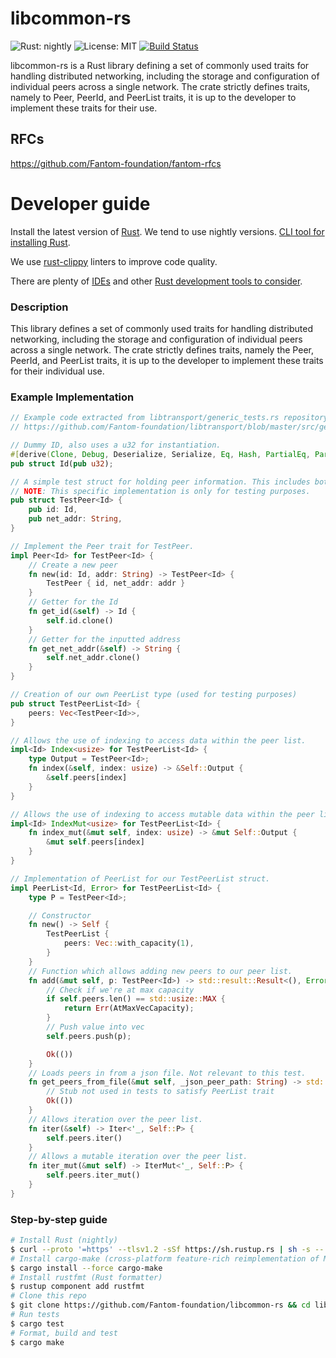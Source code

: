 libcommon-rs
===========
![Rust: nightly](https://img.shields.io/badge/Rust-nightly-blue.svg) ![License: MIT](https://img.shields.io/badge/License-MIT-green.svg) [![Build Status](https://travis-ci.org/Fantom-foundation/evm-rs.svg?branch=master)](https://travis-ci.org/Fantom-foundation/evm-rs)

libcommon-rs is a Rust library defining a set of commonly used traits for handling distributed networking, including the storage and configuration of individual peers across a single network. The crate strictly defines traits, namely to Peer, PeerId, and PeerList traits, it is up to the developer to implement these traits for their use.

## RFCs

https://github.com/Fantom-foundation/fantom-rfcs

# Developer guide

Install the latest version of [Rust](https://www.rust-lang.org). We tend to use nightly versions. [CLI tool for installing Rust](https://rustup.rs).

We use [rust-clippy](https://github.com/rust-lang-nursery/rust-clippy) linters to improve code quality.

There are plenty of [IDEs](https://areweideyet.com) and other [Rust development tools to consider](https://github.com/rust-unofficial/awesome-rust#development-tools).

### Description

This library defines a set of commonly used traits for handling distributed networking, including the
storage and configuration of individual peers across a single network. The crate strictly
defines traits, namely the Peer, PeerId, and PeerList traits, it is up to the developer to implement
these traits for their individual use.

### Example Implementation

```rust
// Example code extracted from libtransport/generic_tests.rs repository:
// https://github.com/Fantom-foundation/libtransport/blob/master/src/generic_test.rs

// Dummy ID, also uses a u32 for instantiation.
#[derive(Clone, Debug, Deserialize, Serialize, Eq, Hash, PartialEq, PartialOrd, Ord)]
pub struct Id(pub u32);

// A simple test struct for holding peer information. This includes both an id and an address.
// NOTE: This specific implementation is only for testing purposes.
pub struct TestPeer<Id> {
    pub id: Id,
    pub net_addr: String,
}

// Implement the Peer trait for TestPeer.
impl Peer<Id> for TestPeer<Id> {
    // Create a new peer
    fn new(id: Id, addr: String) -> TestPeer<Id> {
        TestPeer { id, net_addr: addr }
    }
    // Getter for the Id
    fn get_id(&self) -> Id {
        self.id.clone()
    }
    // Getter for the inputted address
    fn get_net_addr(&self) -> String {
        self.net_addr.clone()
    }
}

// Creation of our own PeerList type (used for testing purposes)
pub struct TestPeerList<Id> {
    peers: Vec<TestPeer<Id>>,
}

// Allows the use of indexing to access data within the peer list.
impl<Id> Index<usize> for TestPeerList<Id> {
    type Output = TestPeer<Id>;
    fn index(&self, index: usize) -> &Self::Output {
        &self.peers[index]
    }
}

// Allows the use of indexing to access mutable data within the peer list.
impl<Id> IndexMut<usize> for TestPeerList<Id> {
    fn index_mut(&mut self, index: usize) -> &mut Self::Output {
        &mut self.peers[index]
    }
}

// Implementation of PeerList for our TestPeerList struct.
impl PeerList<Id, Error> for TestPeerList<Id> {
    type P = TestPeer<Id>;

    // Constructor
    fn new() -> Self {
        TestPeerList {
            peers: Vec::with_capacity(1),
        }
    }
    // Function which allows adding new peers to our peer list.
    fn add(&mut self, p: TestPeer<Id>) -> std::result::Result<(), Error> {
        // Check if we're at max capacity
        if self.peers.len() == std::usize::MAX {
            return Err(AtMaxVecCapacity);
        }
        // Push value into vec
        self.peers.push(p);

        Ok(())
    }
    // Loads peers in from a json file. Not relevant to this test.
    fn get_peers_from_file(&mut self, _json_peer_path: String) -> std::result::Result<(), Error> {
        // Stub not used in tests to satisfy PeerList trait
        Ok(())
    }
    // Allows iteration over the peer list.
    fn iter(&self) -> Iter<'_, Self::P> {
        self.peers.iter()
    }
    // Allows a mutable iteration over the peer list.
    fn iter_mut(&mut self) -> IterMut<'_, Self::P> {
        self.peers.iter_mut()
    }
}
```

### Step-by-step guide
```bash
# Install Rust (nightly)
$ curl --proto '=https' --tlsv1.2 -sSf https://sh.rustup.rs | sh -s -- --default-toolchain nightly
# Install cargo-make (cross-platform feature-rich reimplementation of Make)
$ cargo install --force cargo-make
# Install rustfmt (Rust formatter)
$ rustup component add rustfmt
# Clone this repo
$ git clone https://github.com/Fantom-foundation/libcommon-rs && cd libcommon-rs
# Run tests
$ cargo test
# Format, build and test
$ cargo make
```

